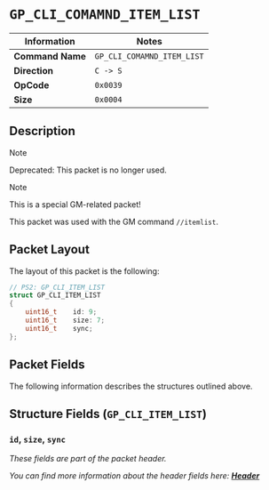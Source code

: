 # `GP_CLI_COMAMND_ITEM_LIST`

| Information               | Notes |
|---                        |---    |
| **Command Name**          | `GP_CLI_COMAMND_ITEM_LIST` |
| **Direction**             | `C -> S` |
| **OpCode**                | `0x0039` |
| **Size**                  | `0x0004` |

## Description

> [!NOTE]
> Deprecated: This packet is no longer used.

> [!NOTE]
> This is a special GM-related packet!

This packet was used with the GM command `//itemlist`.

## Packet Layout

The layout of this packet is the following:

```cpp
// PS2: GP_CLI_ITEM_LIST
struct GP_CLI_ITEM_LIST
{
    uint16_t    id: 9;
    uint16_t    size: 7;
    uint16_t    sync;
};
```

## Packet Fields

The following information describes the structures outlined above.

## Structure Fields (`GP_CLI_ITEM_LIST`)

### `id`, `size`, `sync`

_These fields are part of the packet header._

_You can find more information about the header fields here: [**Header**](/world/HEADER.md)_
